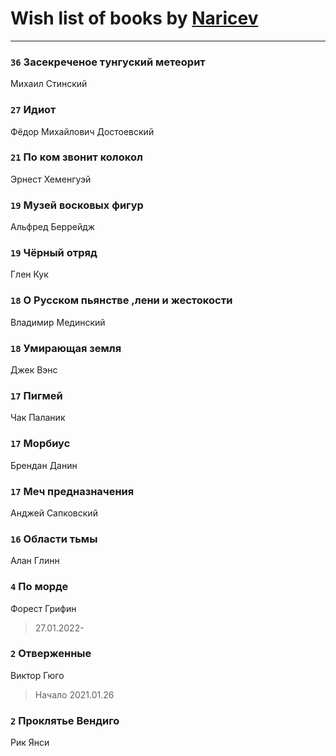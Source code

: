 # Wish list of books by [Naricev](https://plus.google.com/u/0/107090515204537133928/)
---

### `36` Засекреченое тунгуский метеорит
Михаил Стинский

### `27` Идиот
Фёдор Михайлович Достоевский

### `21` По ком звонит колокол
Эрнест Хеменгуэй

### `19` Музей восковых фигур
Альфред Беррейдж

### `19` Чёрный отряд
Глен Кук

### `18` О Русском пьянстве ,лени и жестокости
Владимир Мединский

### `18` Умирающая земля
Джек Вэнс

### `17` Пигмей
Чак Паланик

### `17` Морбиус
Брендан Данин

### `17` Меч предназначения
Анджей Сапковский

### `16` Области тьмы
Алан Глинн

### `4` По морде
Форест Грифин
> 27.01.2022-

### `2` Отверженные
Виктор Гюго
> Начало 2021.01.26

### `2` Проклятье Вендиго
Рик Янси

